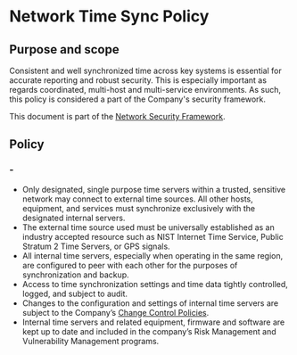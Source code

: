 
# Network Time Sync Policy

## Purpose and scope

Consistent and well synchronized time across key systems is essential for accurate reporting and robust security. This is especially important as regards coordinated, multi-host and multi-service environments. As such, this policy is considered a part of the Company's security framework.

This document is part of the [Network Security Framework](../Network%20Security%20Framework.md).

## Policy




### -

* Only designated, single purpose time servers within a trusted, sensitive network may connect to external time sources. All other hosts, equipment, and services must synchronize exclusively with the designated internal servers.
* The external time source used must be universally established as an industry accepted resource such as NIST Internet Time Service, Public Stratum 2 Time Servers, or GPS signals.
* All internal time servers, especially when operating in the same region, are configured to peer with each other for the purposes of synchronization and backup.
* Access to time synchronization settings and time data tightly controlled, logged, and subject to audit.
* Changes to the configuration and settings of internal time servers are subject to the Company’s [Change Control Policies](../../change_control/policies/Change%20Control%20Policy.md).
* Internal time servers and related equipment, firmware and software are kept up to date and included in the company’s Risk Management and Vulnerability Management programs.


